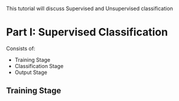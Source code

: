 This tutorial will discuss Supervised and Unsupervised classification

# Part I: Supervised Classification
Consists of:
* Training Stage
* Classification Stage
* Output Stage
## Training Stage

